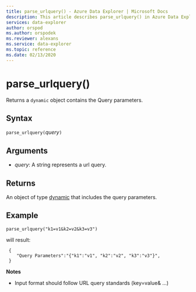 ```yaml
---
title: parse_urlquery() - Azure Data Explorer | Microsoft Docs
description: This article describes parse_urlquery() in Azure Data Explorer.
services: data-explorer
author: orspod
ms.author: orspodek
ms.reviewer: alexans
ms.service: data-explorer
ms.topic: reference
ms.date: 02/13/2020
---
```

# parse_urlquery()

Returns a `dynamic` object contains the Query parameters.

## Syntax

`parse_urlquery(`*query*`)`

## Arguments

* *query*: A string represents a url query.

## Returns

An object of type [dynamic](./scalar-data-types/dynamic.md) that includes the query parameters.

## Example

```apl
parse_urlquery("k1=v1&k2=v2&k3=v3")
```

will result:

```apl
 {
 	"Query Parameters":"{"k1":"v1", "k2":"v2", "k3":"v3"}",
 }
```

**Notes**

* Input format should follow URL query standards (key=value& ...)
 